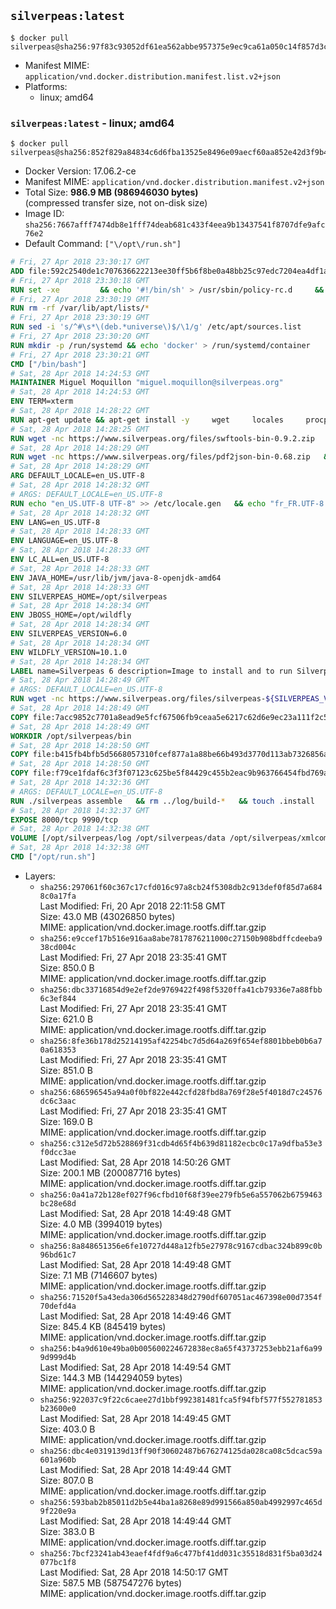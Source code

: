 ## `silverpeas:latest`

```console
$ docker pull silverpeas@sha256:97f83c93052df61ea562abbe957375e9ec9ca61a050c14f857d3c7e244cd6b4f
```

-	Manifest MIME: `application/vnd.docker.distribution.manifest.list.v2+json`
-	Platforms:
	-	linux; amd64

### `silverpeas:latest` - linux; amd64

```console
$ docker pull silverpeas@sha256:852f829a84834c6d6fba13525e8496e09aecf60aa852e42d3f9b4b13e12f40d7
```

-	Docker Version: 17.06.2-ce
-	Manifest MIME: `application/vnd.docker.distribution.manifest.v2+json`
-	Total Size: **986.9 MB (986946030 bytes)**  
	(compressed transfer size, not on-disk size)
-	Image ID: `sha256:7667afff7474db8e1fff74deab681c433f4eea9b13437541f8707dfe9afc76e2`
-	Default Command: `["\/opt\/run.sh"]`

```dockerfile
# Fri, 27 Apr 2018 23:30:17 GMT
ADD file:592c2540de1c707636622213ee30ff5b6f8be0a48bb25c97edc7204ea4df1a81 in / 
# Fri, 27 Apr 2018 23:30:18 GMT
RUN set -xe 		&& echo '#!/bin/sh' > /usr/sbin/policy-rc.d 	&& echo 'exit 101' >> /usr/sbin/policy-rc.d 	&& chmod +x /usr/sbin/policy-rc.d 		&& dpkg-divert --local --rename --add /sbin/initctl 	&& cp -a /usr/sbin/policy-rc.d /sbin/initctl 	&& sed -i 's/^exit.*/exit 0/' /sbin/initctl 		&& echo 'force-unsafe-io' > /etc/dpkg/dpkg.cfg.d/docker-apt-speedup 		&& echo 'DPkg::Post-Invoke { "rm -f /var/cache/apt/archives/*.deb /var/cache/apt/archives/partial/*.deb /var/cache/apt/*.bin || true"; };' > /etc/apt/apt.conf.d/docker-clean 	&& echo 'APT::Update::Post-Invoke { "rm -f /var/cache/apt/archives/*.deb /var/cache/apt/archives/partial/*.deb /var/cache/apt/*.bin || true"; };' >> /etc/apt/apt.conf.d/docker-clean 	&& echo 'Dir::Cache::pkgcache ""; Dir::Cache::srcpkgcache "";' >> /etc/apt/apt.conf.d/docker-clean 		&& echo 'Acquire::Languages "none";' > /etc/apt/apt.conf.d/docker-no-languages 		&& echo 'Acquire::GzipIndexes "true"; Acquire::CompressionTypes::Order:: "gz";' > /etc/apt/apt.conf.d/docker-gzip-indexes 		&& echo 'Apt::AutoRemove::SuggestsImportant "false";' > /etc/apt/apt.conf.d/docker-autoremove-suggests
# Fri, 27 Apr 2018 23:30:19 GMT
RUN rm -rf /var/lib/apt/lists/*
# Fri, 27 Apr 2018 23:30:19 GMT
RUN sed -i 's/^#\s*\(deb.*universe\)$/\1/g' /etc/apt/sources.list
# Fri, 27 Apr 2018 23:30:20 GMT
RUN mkdir -p /run/systemd && echo 'docker' > /run/systemd/container
# Fri, 27 Apr 2018 23:30:21 GMT
CMD ["/bin/bash"]
# Sat, 28 Apr 2018 14:24:53 GMT
MAINTAINER Miguel Moquillon "miguel.moquillon@silverpeas.org"
# Sat, 28 Apr 2018 14:24:53 GMT
ENV TERM=xterm
# Sat, 28 Apr 2018 14:28:22 GMT
RUN apt-get update && apt-get install -y     wget     locales     procps     net-tools     zip     unzip     openjdk-8-jdk     ffmpeg     imagemagick     ghostscript     ure     gpgv   && rm -rf /var/lib/apt/lists/*   && update-ca-certificates -f
# Sat, 28 Apr 2018 14:28:25 GMT
RUN wget -nc https://www.silverpeas.org/files/swftools-bin-0.9.2.zip   && echo 'd40bd091c84bde2872f2733a3c767b3a686c8e8477a3af3a96ef347cf05c5e43 *swftools-bin-0.9.2.zip' | sha256sum -   && unzip swftools-bin-0.9.2.zip -d /   && rm swftools-bin-0.9.2.zip
# Sat, 28 Apr 2018 14:28:29 GMT
RUN wget -nc https://www.silverpeas.org/files/pdf2json-bin-0.68.zip   && echo 'eec849cdd75224f9d44c0999ed1fbe8764a773d8ab0cf7fff4bf922ab81c9f84 *pdf2json-bin-0.68.zip' | sha256sum -   && unzip pdf2json-bin-0.68.zip -d /   && rm pdf2json-bin-0.68.zip
# Sat, 28 Apr 2018 14:28:29 GMT
ARG DEFAULT_LOCALE=en_US.UTF-8
# Sat, 28 Apr 2018 14:28:32 GMT
# ARGS: DEFAULT_LOCALE=en_US.UTF-8
RUN echo "en_US.UTF-8 UTF-8" >> /etc/locale.gen   && echo "fr_FR.UTF-8 UTF-8" >> /etc/locale.gen   && echo "de_DE.UTF-8 UTF-8" >> /etc/locale.gen   && locale-gen   && update-locale LANG=${DEFAULT_LOCALE} LANGUAGE=${DEFAULT_LOCALE} LC_ALL=${DEFAULT_LOCALE}
# Sat, 28 Apr 2018 14:28:32 GMT
ENV LANG=en_US.UTF-8
# Sat, 28 Apr 2018 14:28:33 GMT
ENV LANGUAGE=en_US.UTF-8
# Sat, 28 Apr 2018 14:28:33 GMT
ENV LC_ALL=en_US.UTF-8
# Sat, 28 Apr 2018 14:28:33 GMT
ENV JAVA_HOME=/usr/lib/jvm/java-8-openjdk-amd64
# Sat, 28 Apr 2018 14:28:33 GMT
ENV SILVERPEAS_HOME=/opt/silverpeas
# Sat, 28 Apr 2018 14:28:34 GMT
ENV JBOSS_HOME=/opt/wildfly
# Sat, 28 Apr 2018 14:28:34 GMT
ENV SILVERPEAS_VERSION=6.0
# Sat, 28 Apr 2018 14:28:34 GMT
ENV WILDFLY_VERSION=10.1.0
# Sat, 28 Apr 2018 14:28:34 GMT
LABEL name=Silverpeas 6 description=Image to install and to run Silverpeas 6 vendor=Silverpeas version=6.0 build=1
# Sat, 28 Apr 2018 14:28:49 GMT
# ARGS: DEFAULT_LOCALE=en_US.UTF-8
RUN wget -nc https://www.silverpeas.org/files/silverpeas-${SILVERPEAS_VERSION}-wildfly${WILDFLY_VERSION%.?.?}.zip   && wget -nc https://www.silverpeas.org/files/silverpeas-${SILVERPEAS_VERSION}-wildfly${WILDFLY_VERSION%.?.?}.zip.asc   && gpg --keyserver ha.pool.sks-keyservers.net --recv-keys 3F4657EF9C591F2FEA458FEBC19391EB3DF442B6   && gpg --batch --verify silverpeas-${SILVERPEAS_VERSION}-wildfly${WILDFLY_VERSION%.?.?}.zip.asc silverpeas-${SILVERPEAS_VERSION}-wildfly${WILDFLY_VERSION%.?.?}.zip   && wget -nc http://download.jboss.org/wildfly/${WILDFLY_VERSION}.Final/wildfly-${WILDFLY_VERSION}.Final.zip   && unzip silverpeas-${SILVERPEAS_VERSION}-wildfly${WILDFLY_VERSION%.?.?}.zip -d /opt   && unzip wildfly-${WILDFLY_VERSION}.Final.zip -d /opt   && mv /opt/silverpeas-${SILVERPEAS_VERSION}-wildfly${WILDFLY_VERSION%.?.?} /opt/silverpeas   && mv /opt/wildfly-${WILDFLY_VERSION}.Final /opt/wildfly   && rm *.zip   && mkdir -p /root/.m2
# Sat, 28 Apr 2018 14:28:49 GMT
COPY file:7acc9852c7701a8ead9e5fcf67506fb9ceaa5e6217c62d6e9ec23a111f2c5ba1 in /root/.m2/ 
# Sat, 28 Apr 2018 14:28:49 GMT
WORKDIR /opt/silverpeas/bin
# Sat, 28 Apr 2018 14:28:50 GMT
COPY file:b415fb4bfb5d5668057310fcef877a1a88be66b493d3770d113ab7326856a7da in /opt/ 
# Sat, 28 Apr 2018 14:28:50 GMT
COPY file:f79ce1fdaf6c3f3f07123c625be5f84429c455b2eac9b963766454fbd769afe6 in /opt/silverpeas/configuration/silverpeas/ 
# Sat, 28 Apr 2018 14:32:36 GMT
# ARGS: DEFAULT_LOCALE=en_US.UTF-8
RUN ./silverpeas assemble   && rm ../log/build-*   && touch .install
# Sat, 28 Apr 2018 14:32:37 GMT
EXPOSE 8000/tcp 9990/tcp
# Sat, 28 Apr 2018 14:32:38 GMT
VOLUME [/opt/silverpeas/log /opt/silverpeas/data /opt/silverpeas/xmlcomponents/workflows]
# Sat, 28 Apr 2018 14:32:38 GMT
CMD ["/opt/run.sh"]
```

-	Layers:
	-	`sha256:297061f60c367c17cfd016c97a8cb24f5308db2c913def0f85d7a6848c0a17fa`  
		Last Modified: Fri, 20 Apr 2018 22:11:58 GMT  
		Size: 43.0 MB (43026850 bytes)  
		MIME: application/vnd.docker.image.rootfs.diff.tar.gzip
	-	`sha256:e9ccef17b516e916aa8abe7817876211000c27150b908bdffcdeeba938cd004c`  
		Last Modified: Fri, 27 Apr 2018 23:35:41 GMT  
		Size: 850.0 B  
		MIME: application/vnd.docker.image.rootfs.diff.tar.gzip
	-	`sha256:dbc33716854d9e2ef2de9769422f498f5320ffa41cb79336e7a88fbb6c3ef844`  
		Last Modified: Fri, 27 Apr 2018 23:35:41 GMT  
		Size: 621.0 B  
		MIME: application/vnd.docker.image.rootfs.diff.tar.gzip
	-	`sha256:8fe36b178d25214195af42254bc7d5d64a269f654ef8801bbeb0b6a70a618353`  
		Last Modified: Fri, 27 Apr 2018 23:35:41 GMT  
		Size: 851.0 B  
		MIME: application/vnd.docker.image.rootfs.diff.tar.gzip
	-	`sha256:686596545a94a0f0bf822e442cfd28fbd8a769f28e5f4018d7c24576dc6c3aac`  
		Last Modified: Fri, 27 Apr 2018 23:35:41 GMT  
		Size: 169.0 B  
		MIME: application/vnd.docker.image.rootfs.diff.tar.gzip
	-	`sha256:c312e5d72b528869f31cdb4d65f4b639d81182ecbc0c17a9dfba53e3f0dcc3ae`  
		Last Modified: Sat, 28 Apr 2018 14:50:26 GMT  
		Size: 200.1 MB (200087716 bytes)  
		MIME: application/vnd.docker.image.rootfs.diff.tar.gzip
	-	`sha256:0a41a72b128ef027f96cfbd10f68f39ee279fb5e6a557062b6759463bc28e68d`  
		Last Modified: Sat, 28 Apr 2018 14:49:48 GMT  
		Size: 4.0 MB (3994019 bytes)  
		MIME: application/vnd.docker.image.rootfs.diff.tar.gzip
	-	`sha256:8a848651356e6fe10727d448a12fb5e27978c9167cdbac324b899c0b96bd61c7`  
		Last Modified: Sat, 28 Apr 2018 14:49:48 GMT  
		Size: 7.1 MB (7146607 bytes)  
		MIME: application/vnd.docker.image.rootfs.diff.tar.gzip
	-	`sha256:71520f5a43eda306d565228348d2790df607051ac467398e00d7354f70defd4a`  
		Last Modified: Sat, 28 Apr 2018 14:49:46 GMT  
		Size: 845.4 KB (845419 bytes)  
		MIME: application/vnd.docker.image.rootfs.diff.tar.gzip
	-	`sha256:b4a9d610e49ba0b005600224672838ec8a65f43737253ebb21af6a999d999d4b`  
		Last Modified: Sat, 28 Apr 2018 14:49:54 GMT  
		Size: 144.3 MB (144294059 bytes)  
		MIME: application/vnd.docker.image.rootfs.diff.tar.gzip
	-	`sha256:922037c9f22c6caee27d1bbf992381481fca5f94fbf577f552781853b23600e0`  
		Last Modified: Sat, 28 Apr 2018 14:49:45 GMT  
		Size: 403.0 B  
		MIME: application/vnd.docker.image.rootfs.diff.tar.gzip
	-	`sha256:dbc4e0319139d13ff90f30602487b676274125da028ca08c5dcac59a601a960b`  
		Last Modified: Sat, 28 Apr 2018 14:49:44 GMT  
		Size: 807.0 B  
		MIME: application/vnd.docker.image.rootfs.diff.tar.gzip
	-	`sha256:593bab2b85011d2b5e44ba1a8268e89d991566a850ab4992997c465d9f220e9a`  
		Last Modified: Sat, 28 Apr 2018 14:49:44 GMT  
		Size: 383.0 B  
		MIME: application/vnd.docker.image.rootfs.diff.tar.gzip
	-	`sha256:7bcf23241ab43eaef4fdf9a6c477bf41dd031c35518d831f5ba03d24077bc1f8`  
		Last Modified: Sat, 28 Apr 2018 14:50:17 GMT  
		Size: 587.5 MB (587547276 bytes)  
		MIME: application/vnd.docker.image.rootfs.diff.tar.gzip
